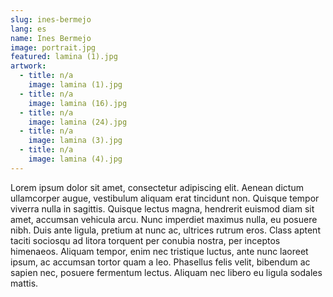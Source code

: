 ```yaml
---
slug: ines-bermejo
lang: es
name: Ines Bermejo
image: portrait.jpg
featured: lamina (1).jpg
artwork:
  - title: n/a
    image: lamina (1).jpg
  - title: n/a
    image: lamina (16).jpg
  - title: n/a
    image: lamina (24).jpg
  - title: n/a
    image: lamina (3).jpg
  - title: n/a
    image: lamina (4).jpg
---
```


Lorem ipsum dolor sit amet, consectetur adipiscing elit. Aenean dictum
ullamcorper augue, vestibulum aliquam erat tincidunt non. Quisque tempor viverra
nulla in sagittis. Quisque lectus magna, hendrerit euismod diam sit amet,
accumsan vehicula arcu. Nunc imperdiet maximus nulla, eu posuere nibh. Duis ante
ligula, pretium at nunc ac, ultrices rutrum eros. Class aptent taciti sociosqu
ad litora torquent per conubia nostra, per inceptos himenaeos. Aliquam tempor,
enim nec tristique luctus, ante nunc laoreet ipsum, ac accumsan tortor quam a
leo. Phasellus felis velit, bibendum ac sapien nec, posuere fermentum lectus.
Aliquam nec libero eu ligula sodales mattis.

